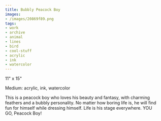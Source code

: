 ```yaml
---
title: Bubbly Peacock Boy
images:
- /images/20869f89.png
tags:
- work
- archive
- animal
- lines
- bird
- cool-stuff
- acrylic
- ink
- watercolor
---
```

11" x 15"

Medium: acrylic, ink, watercolor

This is a peacock boy who loves his beauty and fantasy, with charming feathers and a bubbly personality. No matter how boring life is, he will find fun for himself while dressing himself. Life is his stage everywhere. YOU GO, Peacock Boy!
